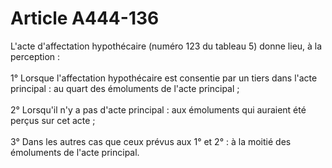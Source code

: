 # Article A444-136

L'acte d'affectation hypothécaire (numéro 123 du tableau 5) donne lieu, à la perception : <br/><br/> 1° Lorsque l'affectation hypothécaire est consentie par un tiers dans l'acte principal : au quart des émoluments de l'acte principal ; <br/><br/> 2° Lorsqu'il n'y a pas d'acte principal : aux émoluments qui auraient été perçus sur cet acte ; <br/><br/> 3° Dans les autres cas que ceux prévus aux 1° et 2° : à la moitié des émoluments de l'acte principal.